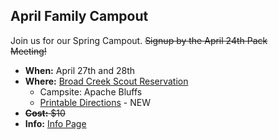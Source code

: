 ## <i class="fas fa-campground"></i> April Family Campout ##

<style>
img[alt="Broad Creek"]{padding:1em;height:4em;}
img[alt="Oest Map"]{height:8em;}
</style>

<!--[Broad Creek][bc_img]-->
Join us for our Spring Campout. ~~Signup by the April 24th Pack<br>Meeting!~~

* <i class="far fa-calendar-alt"></i> **When:** April 27th and 28th
* <i class="far fa-map"></i> **Where:** [Broad Creek Scout Reservation](http://www.broadcreekbsa.org)
    * Campsite: Apache Bluffs
    * <i class="fas fa-directions"></i> [Printable Directions][print_directions] - NEW
* ~~<i class="fas fa-dollar-sign"></i> **Cost:** $10~~
* <i class="fas fa-info-circle"></i> **Info:** [Info Page](/events/2018_2019/spring_campout/)

[print_directions]: /events/2018_2019/spring_campout/directions.md "Printable Directions"
[bc_img]: https://5a6a246dfe17a1aac1cd-b99970780ce78ebdd694d83e551ef810.ssl.cf1.rackcdn.com/orgheaders/2527/bcmsr_sign.jpg "Broad Creek"

